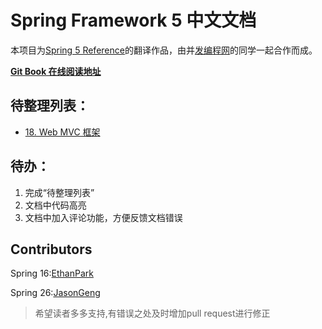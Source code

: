 # Spring Framework 5 中文文档

本项目为[Spring 5 Reference](http://docs.spring.io/spring/docs/5.0.0.BUILD-SNAPSHOT/spring-framework-reference/htmlsingle/)的翻译作品，由并[发编程网](http://ifeve.com/)的同学一起合作而成。

[**Git Book 在线阅读地址**](https://lfvepclr.gitbooks.io/spring-framework-5-doc-cn/content/)

## 待整理列表：

* [18. Web MVC 框架](http://ifeve.com/spring-18-web-mvc/)

## 待办：

1. 完成“待整理列表”
2. 文档中代码高亮
3. 文档中加入评论功能，方便反馈文档错误

## Contributors

Spring 16:[EthanPark](http://blog.csdn.net/ethanwhite)

Spring 26:[JasonGeng](https://github.com/jasonGeng88/blog)

> 希望读者多多支持,有错误之处及时增加pull request进行修正




